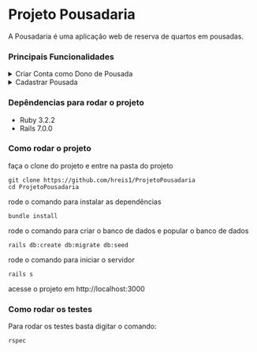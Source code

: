 # Projeto Pousadaria

A Pousadaria é uma aplicação web de reserva de quartos em pousadas.

### Principais Funcionalidades
<details>
<summary>Criar Conta como Dono de Pousada</summary>

- [X] Permitir que donos de pousadas criem uma conta fornecendo seu e-mail e senha.
</details>

<details>
<summary>Cadastrar Pousada</summary>

- [ ] Permitir que donos de pousadas cadastrem sua pousada fornecendo nome fantasia, razão social, CNPJ, telefone para contato, e-mail para contato e endereço completo com endereço, bairro, estado, cidade e CEP.
- [ ] Permitir que donos de pousadas cadastrem uma descrição de sua pousada, os meios de pagamentos aceitos, informar se a pousada aceita ou não pets e cadastrar um texto com políticas de uso da pousada.
- [ ] Permitir que donos de pousadas cadastrem um horário padrão para check-in e check-out.
- [ ] Permitir que somente os donos de pousadas editem os dados de sua própria pousada.
- [ ] Não permitir que donos de pousadas excluam sua pousada.
- [ ] Permitir que cada dono de pousada possua somente uma pousada cadastrada.
- [ ] Permitir que donos de pousadas indiquem se sua pousada está ativa ou não na plataforma.
- [ ] Não permitir que pousadas desativadas sejam listadas nas buscas para visitantes.
- [ ] Não permitir que pousadas desativadas aceitem novas reservas.
</details>

### Depêndencias para rodar o projeto
- Ruby 3.2.2
- Rails 7.0.0

### Como rodar o projeto
faça o clone do projeto e entre na pasta do projeto
```
git clone https://github.com/hreis1/ProjetoPousadaria
cd ProjetoPousadaria
```
rode o comando para instalar as dependências
```
bundle install
```
rode o comando para criar o banco de dados e popular o banco de dados
```
rails db:create db:migrate db:seed
```
rode o comando para iniciar o servidor
```
rails s
```
acesse o projeto em http://localhost:3000

### Como rodar os testes
Para rodar os testes basta digitar o comando: 
```
rspec
```